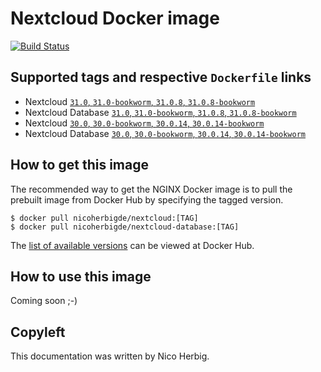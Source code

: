 # Nextcloud Docker image

[![Build Status](https://github.com/nicoherbigio/docker-nextcloud/actions/workflows/build-docker-images.yml/badge.svg)](https://github.com/nicoherbigio/docker-nextcloud/actions/workflows/build-docker-images.yml)

## Supported tags and respective `Dockerfile` links

* Nextcloud [`31.0`, `31.0-bookworm`, `31.0.8`, `31.0.8-bookworm`](https://github.com/nicoherbigio/docker-nextcloud/blob/main/31.0/debian/nextcloud/default/Dockerfile)
* Nextcloud Database [`31.0`, `31.0-bookworm`, `31.0.8`, `31.0.8-bookworm`](https://github.com/nicoherbigio/docker-nextcloud/blob/main/31.0/debian/nextcloud-database/default/Dockerfile)
* Nextcloud [`30.0`, `30.0-bookworm`, `30.0.14`, `30.0.14-bookworm`](https://github.com/nicoherbigio/docker-nextcloud/blob/main/30.0/debian/nextcloud/default/Dockerfile)
* Nextcloud Database [`30.0`, `30.0-bookworm`, `30.0.14`, `30.0.14-bookworm`](https://github.com/nicoherbigio/docker-nextcloud/blob/main/30.0/debian/nextcloud-database/default/Dockerfile)

## How to get this image

The recommended way to get the NGINX Docker image is to pull the prebuilt image from Docker Hub by specifying the tagged version.

```console
$ docker pull nicoherbigde/nextcloud:[TAG]
$ docker pull nicoherbigde/nextcloud-database:[TAG]
```

The [list of available versions](https://hub.docker.com/r/nicoherbigde/nextcloud/tags) can be viewed at Docker Hub.

## How to use this image

Coming soon ;-)

## Copyleft

This documentation was written by Nico Herbig.
